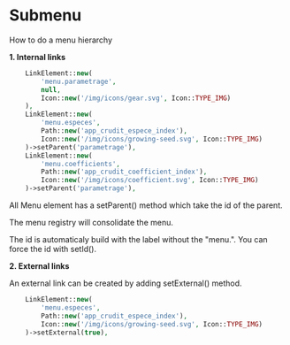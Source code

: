 # Submenu

How to do a menu hierarchy

**1. Internal links**
```php
    LinkElement::new(
        'menu.parametrage',
        null,
        Icon::new('/img/icons/gear.svg', Icon::TYPE_IMG)
    ),
    LinkElement::new(
        'menu.especes',
        Path::new('app_crudit_espece_index'),
        Icon::new('/img/icons/growing-seed.svg', Icon::TYPE_IMG)
    )->setParent('parametrage'),
    LinkElement::new(
        'menu.coefficients',
        Path::new('app_crudit_coefficient_index'),
        Icon::new('/img/icons/coefficient.svg', Icon::TYPE_IMG)
    )->setParent('parametrage'),
```

All Menu element has a setParent() method which take the id of the parent.

The menu registry will consolidate the menu.

The id is automaticaly build with the label without the "menu.". You can force the id with setId().


**2. External links**

An external link can be created by adding setExternal() method.
```php
    LinkElement::new(
        'menu.especes',
        Path::new('app_crudit_espece_index'),
        Icon::new('/img/icons/growing-seed.svg', Icon::TYPE_IMG)
    )->setExternal(true),
```
